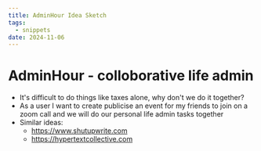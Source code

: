 ```yaml
---
title: AdminHour Idea Sketch
tags:
  - snippets
date: 2024-11-06
---
```

# AdminHour - colloborative life admin

- It's difficult to do things like taxes alone, why don't we do it together?
- As a user I want to create publicise an event for my friends to join on a zoom call and we will do our personal life admin tasks together 
- Similar ideas:
	- https://www.shutupwrite.com
	- https://hypertextcollective.com